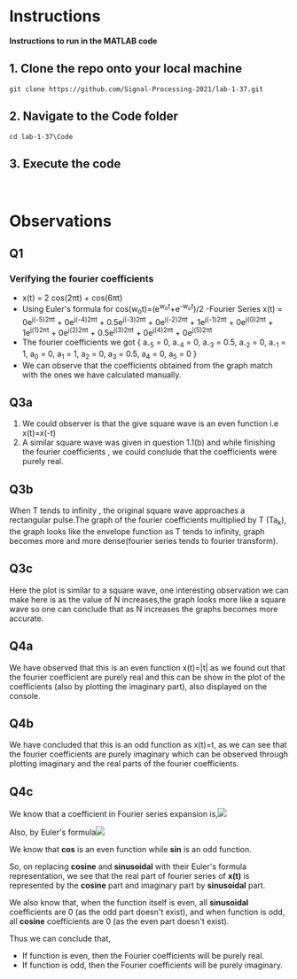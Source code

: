 # Instructions

**Instructions to run in the MATLAB code**
<br>

## 1. Clone the repo onto your local machine
```
git clone https://github.com/Signal-Processing-2021/lab-1-37.git
```
## 2. Navigate to the Code folder
```
cd lab-1-37\Code
```
## 3. Execute the code 
<br>

# Observations

## Q1

### Verifying the fourier coefficients

- x(t) = 2 cos(2πt) + cos(6πt)
-  Using Euler's formula for cos(w<sub>o</sub>t)=(e<sup>w<sub>o</sub>t</sup>+e<sup>-w<sub>o</sub>t</sup>)/2
-Fourier Series
  x(t) = 0e<sup>j(-5)2πt</sup> + 0e<sup>j(-4)2πt</sup> + 0.5e<sup>j(-3)2πt</sup> + 0e<sup>j(-2)2πt</sup> + 1e<sup>j(-1)2πt</sup> + 0e<sup>j(0)2πt</sup> + 1e<sup>j(1)2πt</sup> + 0e<sup>j(2)2πt</sup> + 0.5e<sup>j(3)2πt</sup> + 0e<sup>j(4)2πt</sup> + 0e<sup>j(5)2πt</sup>
- The fourier coefficients we got
{ a<sub>-5</sub> = 0, a<sub>-4</sub> = 0, a<sub>-3</sub> = 0.5, a<sub>-2</sub> = 0, a<sub>-1</sub> = 1, a<sub>0</sub> = 0, a<sub>1</sub> = 1, a<sub>2</sub> = 0, a<sub>3</sub> = 0.5, a<sub>4</sub> = 0, a<sub>5</sub> = 0 }
- We can observe that the coefficients obtained from the graph match with the ones we have calculated manually.

## Q3a

1. We could observer is that the give square wave is an even function i.e  
x(t)=x(-t)
2. A similar square wave was given in question 1.1(b) and while finishing the fourier coefficients , we could conclude that the coefficients were purely real.


## Q3b

When T tends to infinity , the original square wave approaches a rectangular pulse.The graph of the fourier coefficients multiplied by T (Ta<sub>k</sub>), the graph looks like the envelope function as T tends to infinity, graph becomes more and more dense(fourier series tends to fourier transform).

## Q3c

Here the plot is similar to a square wave, one interesting observation we can make here is as the value of N increases,the graph looks more like a square wave so one can conclude that as N increases the graphs becomes more accurate.

## Q4a

We have observed that this is an even function x(t)=|t| as we found out that the fourier coefficient are purely real and this can be show in the plot of the coefficients (also by plotting the imaginary part), also displayed on the console.

## Q4b

We have concluded that this is an odd function as x(t)=t, as we can see that the fourier coefficients are purely imaginary which can be observed through plotting imaginary and the real parts of the fourier coefficients. 

## Q4c
We know that a coefficient in Fourier series expansion is,<img src="https://render.githubusercontent.com/render/math?math=\displaystyle x(t)=\frac{a_0}{2}%2B\sum_{n=1}^{\infty}a_n\cos(n\omega_0 t)%2Bb_n\sin(n\omega_0 t)">

Also, by Euler's formula<img src="https://render.githubusercontent.com/render/math?math=\displaystyle \cos(\phi)=\frac{e^{i\phi}%2Be^{-i\phi}}{2}, \sin(\phi)=\frac{e^{i\phi}-e^{-i\phi}}{2i}"></p>

We know that **cos** is an even function while **sin** is an odd function.

So, on replacing **cosine** and **sinusoidal** with their Euler's formula representation, we see that the real part of fourier series of **x(t)** is represented by the **cosine** part and imaginary part by **sinusoidal** part.

We also know that, when the function itself is even, all **sinusoidal** coefficients are 0 (as the odd part doesn't exist), and when function is odd, all **cosine** coefficients are 0 (as the even part doesn't exist).

Thus we can conclude that,
- If function is even, then the Fourier coefficients will be purely real.
- If function is odd, then the Fourier coefficients will be purely imaginary.
